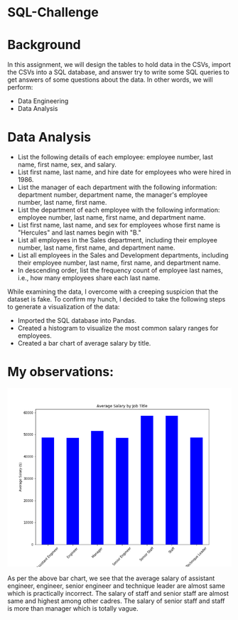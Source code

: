 # SQL-Challenge

# Background

In this assignment, we will design the tables to hold data in the CSVs, import the CSVs into a SQL database, and answer try to write some SQL queries to get answers of some questions about the data. In other words, we will perform:

* Data Engineering
* Data Analysis

# Data Analysis

* List the following details of each employee: employee number, last name, first name, sex, and salary.
* List first name, last name, and hire date for employees who were hired in 1986.
* List the manager of each department with the following information: department number, department name, the manager's employee number, last name, first name.
* List the department of each employee with the following information: employee number, last name, first name, and department name.
* List first name, last name, and sex for employees whose first name is "Hercules" and last names begin with "B."
* List all employees in the Sales department, including their employee number, last name, first name, and department name.
* List all employees in the Sales and Development departments, including their employee number, last name, first name, and department name.
* In descending order, list the frequency count of employee last names, i.e., how many employees share each last name.


While examining the data, I overcome with a creeping suspicion that the dataset is fake. To confirm my hunch, I decided to take the following steps to generate a visualization of the data:

* Imported the SQL database into Pandas.
* Created a histogram to visualize the most common salary ranges for employees.
* Created a bar chart of average salary by title.

# My observations:

![employeeSQL](Images/avg_salary_job_title.png)

As per the above bar chart, we see that the average salary of assistant engineer, engineer, senior engineer and technique leader are almost same which is practically incorrect. The salary of staff and senior staff are almost same and highest among other cadres. The salary of senior staff and staff is more than manager which is totally vague.
